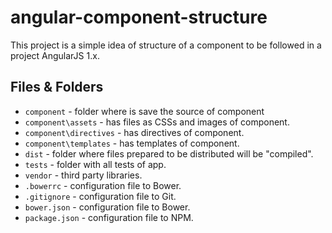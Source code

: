 # angular-component-structure
This project is a simple idea of structure of a component to be followed in a project AngularJS 1.x.

## Files & Folders

- `component` - folder where is save the source of component
- `component\assets` - has files as CSSs and images of component.
- `component\directives` - has directives of component.
- `component\templates` - has templates of component.
- `dist` - folder where files prepared to be distributed will be "compiled".
- `tests` - folder with all tests of app.
- `vendor` - third party libraries.
- `.bowerrc` - configuration file to Bower.
- `.gitignore` - configuration file to Git.
- `bower.json` - configuration file to Bower.
- `package.json` - configuration file to NPM.
